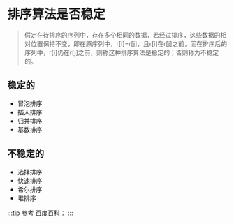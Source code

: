 # 排序算法是否稳定
>假定在待排序的序列中，存在多个相同的数据，若经过排序，这些数据的相对位置保持不变，即在原序列中，r[i]=r[j]，且r[i]在r[j]之前，而在排序后的序列中，r[i]仍在r[j]之前，则称这种排序算法是稳定的；否则称为不稳定的。

## 稳定的
* 冒泡排序
* 插入排序
* 归并排序
* 基数排序

## 不稳定的
* 选择排序
* 快速排序
* 希尔排序
* 堆排序


:::tip 参考
[百度百科：](https://baike.baidu.com/item/%E6%8E%92%E5%BA%8F%E7%AE%97%E6%B3%95%E7%A8%B3%E5%AE%9A%E6%80%A7)
:::

<comment/>
<tongji/>